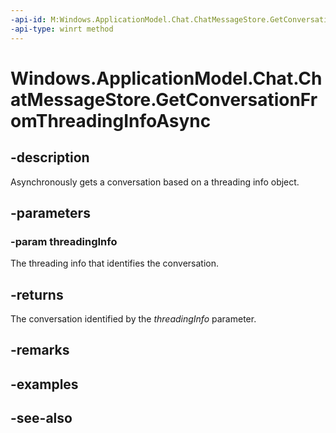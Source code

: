 ```yaml
---
-api-id: M:Windows.ApplicationModel.Chat.ChatMessageStore.GetConversationFromThreadingInfoAsync(Windows.ApplicationModel.Chat.ChatConversationThreadingInfo)
-api-type: winrt method
---
```


<!-- Method syntax
public Windows.Foundation.IAsyncOperation<Windows.ApplicationModel.Chat.ChatConversation> GetConversationFromThreadingInfoAsync(Windows.ApplicationModel.Chat.ChatConversationThreadingInfo threadingInfo)
-->

# Windows.ApplicationModel.Chat.ChatMessageStore.GetConversationFromThreadingInfoAsync

## -description
Asynchronously gets a conversation based on a threading info object.

## -parameters
### -param threadingInfo
The threading info that identifies the conversation.

## -returns
The conversation identified by the *threadingInfo* parameter.

## -remarks

## -examples

## -see-also
